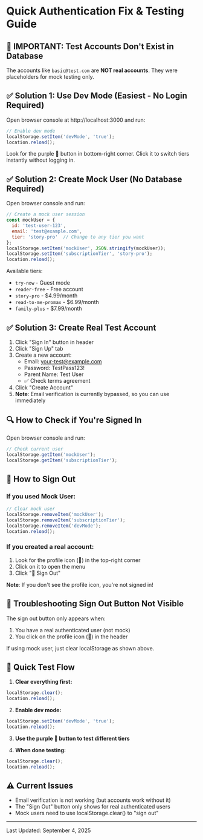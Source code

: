 # Quick Authentication Fix & Testing Guide

## 🔴 IMPORTANT: Test Accounts Don't Exist in Database
The accounts like `basic@test.com` are **NOT real accounts**. They were placeholders for mock testing only.

## ✅ Solution 1: Use Dev Mode (Easiest - No Login Required)

Open browser console at http://localhost:3000 and run:
```javascript
// Enable dev mode
localStorage.setItem('devMode', 'true');
location.reload();
```

Look for the purple 🧪 button in bottom-right corner. Click it to switch tiers instantly without logging in.

## ✅ Solution 2: Create Mock User (No Database Required)

Open browser console and run:
```javascript
// Create a mock user session
const mockUser = {
  id: 'test-user-123',
  email: 'test@example.com',
  tier: 'story-pro'  // Change to any tier you want
};
localStorage.setItem('mockUser', JSON.stringify(mockUser));
localStorage.setItem('subscriptionTier', 'story-pro');
location.reload();
```

Available tiers:
- `try-now` - Guest mode
- `reader-free` - Free account
- `story-pro` - $4.99/month
- `read-to-me-promax` - $6.99/month  
- `family-plus` - $7.99/month

## ✅ Solution 3: Create Real Test Account

1. Click "Sign In" button in header
2. Click "Sign Up" tab
3. Create a new account:
   - Email: your-test@example.com
   - Password: TestPass123!
   - Parent Name: Test User
   - ✅ Check terms agreement
4. Click "Create Account"
5. **Note**: Email verification is currently bypassed, so you can use immediately

## 🔍 How to Check if You're Signed In

Open browser console and run:
```javascript
// Check current user
localStorage.getItem('mockUser');
localStorage.getItem('subscriptionTier');
```

## 🚪 How to Sign Out

### If you used Mock User:
```javascript
// Clear mock user
localStorage.removeItem('mockUser');
localStorage.removeItem('subscriptionTier');
localStorage.removeItem('devMode');
location.reload();
```

### If you created a real account:
1. Look for the profile icon (👤) in the top-right corner
2. Click on it to open the menu
3. Click "🚪 Sign Out"

**Note**: If you don't see the profile icon, you're not signed in!

## 🐛 Troubleshooting Sign Out Button Not Visible

The sign out button only appears when:
1. You have a real authenticated user (not mock)
2. You click on the profile icon (👤) in the header

If using mock user, just clear localStorage as shown above.

## 📝 Quick Test Flow

1. **Clear everything first:**
```javascript
localStorage.clear();
location.reload();
```

2. **Enable dev mode:**
```javascript
localStorage.setItem('devMode', 'true');
location.reload();
```

3. **Use the purple 🧪 button to test different tiers**

4. **When done testing:**
```javascript
localStorage.clear();
location.reload();
```

## ⚠️ Current Issues
- Email verification is not working (but accounts work without it)
- The "Sign Out" button only shows for real authenticated users
- Mock users need to use localStorage.clear() to "sign out"

---
Last Updated: September 4, 2025